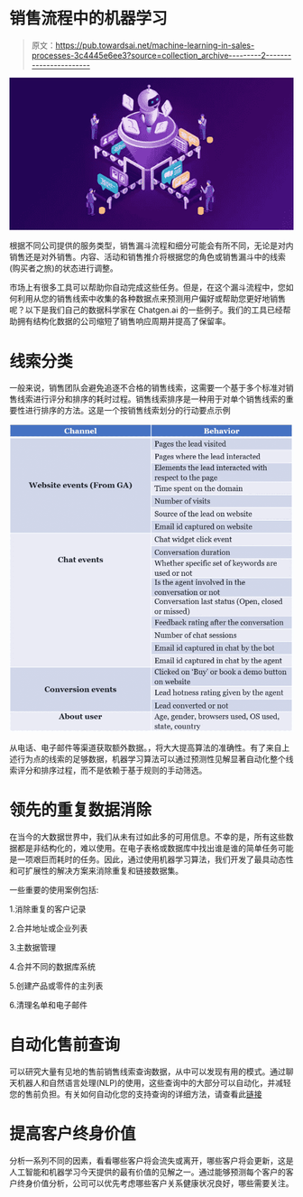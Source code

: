 # 销售流程中的机器学习

> 原文：<https://pub.towardsai.net/machine-learning-in-sales-processes-3c4445e6ee3?source=collection_archive---------2----------------------->

![](img/4bc2dbc2c75384faf7f4a07515852dc2.png)

根据不同公司提供的服务类型，销售漏斗流程和细分可能会有所不同，无论是对内销售还是对外销售。内容、活动和销售推介将根据您的角色或销售漏斗中的线索(购买者之旅)的状态进行调整。

市场上有很多工具可以帮助你自动完成这些任务。但是，在这个漏斗流程中，您如何利用从您的销售线索中收集的各种数据点来预测用户偏好或帮助您更好地销售呢？以下是我们自己的数据科学家在 Chatgen.ai 的一些例子。我们的工具已经帮助拥有结构化数据的公司缩短了销售响应周期并提高了保留率。

# 线索分类

一般来说，销售团队会避免追逐不合格的销售线索，这需要一个基于多个标准对销售线索进行评分和排序的耗时过程。销售线索排序是一种用于对单个销售线索的重要性进行排序的方法。这是一个按销售线索划分的行动要点示例

![](img/b9ce745d3c163790ee67274bcd098590.png)

从电话、电子邮件等渠道获取额外数据。，将大大提高算法的准确性。有了来自上述行为点的线索的足够数据，机器学习算法可以通过预测性见解显著自动化整个线索评分和排序过程，而不是依赖于基于规则的手动筛选。

# 领先的重复数据消除

在当今的大数据世界中，我们从未有过如此多的可用信息。不幸的是，所有这些数据都是非结构化的，难以使用。在电子表格或数据库中找出谁是谁的简单任务可能是一项艰巨而耗时的任务。因此，通过使用机器学习算法，我们开发了最具动态性和可扩展性的解决方案来消除重复和链接数据集。

一些重要的使用案例包括:

1.消除重复的客户记录

2.合并地址或企业列表

3.主数据管理

4.合并不同的数据库系统

5.创建产品或零件的主列表

6.清理名单和电子邮件

# 自动化售前查询

可以研究大量有见地的售前销售线索查询数据，从中可以发现有用的模式。通过聊天机器人和自然语言处理(NLP)的使用，这些查询中的大部分可以自动化，并减轻您的售前负担。有关如何自动化您的支持查询的详细方法，请查看此[链接](https://medium.com/voice-tech-podcast/adopting-an-agile-approach-for-your-chatbot-investment-on-automation-d916db5f8243)

# 提高客户终身价值

分析一系列不同的因素，看看哪些客户将会流失或离开，哪些客户将会更新，这是人工智能和机器学习今天提供的最有价值的见解之一。通过能够预测每个客户的客户终身价值分析，公司可以优先考虑哪些客户关系健康状况良好，哪些需要关注。